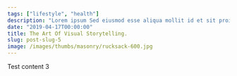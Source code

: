 ```yaml
---
tags: ["lifestyle", "health"]
description: "Lorem ipsum Sed eiusmod esse aliqua mollit id et sit proident dolor nulla sed"
date: "2019-04-17T00:00:00"
title: The Art Of Visual Storytelling.
slug: post-slug-5
image: /images/thumbs/masonry/rucksack-600.jpg
---
```

Test content 3
